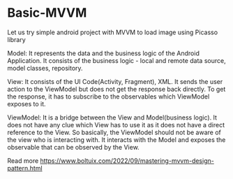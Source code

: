 # Basic-MVVM
Let us try simple android project with MVVM to load image using Picasso library

Model:
It represents the data and the business logic of the Android Application.
It consists of the business logic - local and remote data source, model classes, repository.

View:
It consists of the UI Code(Activity, Fragment), XML.
It sends the user action to the ViewModel but does not get the response back directly. To get the response, it has to subscribe to the observables which ViewModel exposes to it.

ViewModel:
It is a bridge between the View and Model(business logic).
It does not have any clue which View has to use it as it does not have a direct reference to the View.
So basically, the ViewModel should not be aware of the view who is interacting with. It interacts with the Model and exposes the observable that can be observed by the View.

Read more
https://www.boltuix.com/2022/09/mastering-mvvm-design-pattern.html

